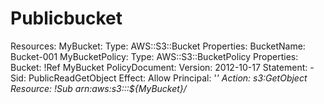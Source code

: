 # Publicbucket
Resources:
  MyBucket:
    Type: AWS::S3::Bucket
    Properties:
      BucketName: Bucket-001
  MyBucketPolicy:
    Type: AWS::S3::BucketPolicy
    Properties:
      Bucket: !Ref MyBucket
      PolicyDocument:
        Version: 2012-10-17
        Statement:
          - Sid: PublicReadGetObject
            Effect: Allow
            Principal: '*'
            Action: s3:GetObject
            Resource: !Sub arn:aws:s3:::${MyBucket}/*
